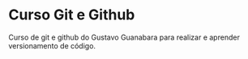# Curso Git e Github

Curso de git e github do Gustavo Guanabara para realizar e aprender versionamento de código.

